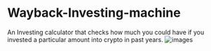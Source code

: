 # Wayback-Investing-machine
An Investing calculator that checks how much you could have if you invested a particular amount into crypto in past years.
 ![images](https://user-images.githubusercontent.com/67270054/155760292-367192a3-6420-479e-9c74-b26d38000a2f.png)
